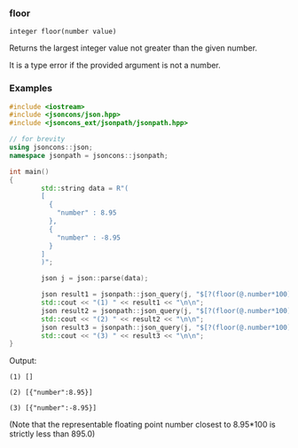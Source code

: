 ### floor

```
integer floor(number value)
```

Returns the largest integer value not greater than the given number.

It is a type error if the provided argument is not a number.

### Examples

```cpp
#include <iostream>
#include <jsoncons/json.hpp>
#include <jsoncons_ext/jsonpath/jsonpath.hpp>

// for brevity
using jsoncons::json; 
namespace jsonpath = jsoncons::jsonpath;

int main() 
{
        std::string data = R"(
        [
          {
            "number" : 8.95
          },
          {
            "number" : -8.95
          }
        ]        
        )";

        json j = json::parse(data);

        json result1 = jsonpath::json_query(j, "$[?(floor(@.number*100) == 895)]");
        std::cout << "(1) " << result1 << "\n\n";
        json result2 = jsonpath::json_query(j, "$[?(floor(@.number*100) == 894)]"); // (since 0.164.0)
        std::cout << "(2) " << result2 << "\n\n";
        json result3 = jsonpath::json_query(j, "$[?(floor(@.number*100) == -895)]"); // (since 0.164.0)
        std::cout << "(3) " << result3 << "\n\n";
}
```
Output:
```
(1) []

(2) [{"number":8.95}]

(3) [{"number":-8.95}]
```

(Note that the representable floating point number closest to 8.95*100 is strictly less than 895.0)
